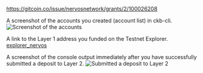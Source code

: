 https://gitcoin.co/issue/nervosnetwork/grants/2/100026208

A screenshot of the accounts you created (account list) in ckb-cli.
![Screenshot of the accounts](https://github.com/arnaudatcomet/nervos/tree/main/task-1/account-list.png)

A link to the Layer 1 address you funded on the Testnet Explorer.
[explorer_nervos](https://explorer.nervos.org/aggron/address/ckt1qyqdggalajyarqfntlaa5sl0p0z3ertsqw8sy48qkn)

A screenshot of the console output immediately after you have successfully submitted a deposit to Layer 2.
![Submitted a deposit to Layer 2](https://github.com/arnaudatcomet/nervos/tree/main/task-1/submit-confirmation.png)